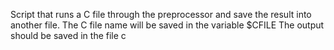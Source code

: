 Script that runs a C file through the preprocessor and save the result into another file.
The C file name will be saved in the variable $CFILE
The output should be saved in the file c

